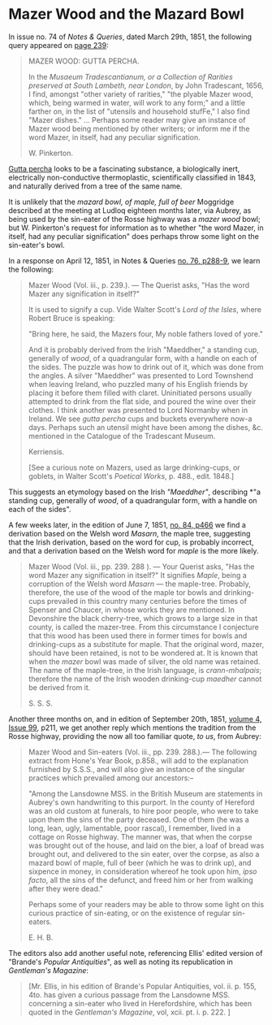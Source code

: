 # Mazer Wood and the Mazard Bowl

In issue no. 74 of *Notes & Queries*, dated March 29th, 1851, the following query appeared on [page 239](https://archive.org/details/notesqueriesmedi03note/page/239/mode/2up?q=mazer+wood):

> MAZER WOOD: GUTTA PERCHA.
>
> In the *Musaeum Tradescantianum, or a Collection of Rarities preserved at South Lambeth, near London*, by John Tradescant, 1656, I find, amongst "other variety of rarities," "the plyable Mazer wood, which, being warmed in water, will work to any form;" and a little farther on, in the list of "utensils and household stufFe," I also find "Mazer dishes."
> ...
> Perhaps some reader may give an instance of Mazer wood being mentioned by other writers; or inform me if the word Mazer, in itself, had any peculiar signification.
>
> W. Pinkerton.

[Gutta percha](https://en.wikipedia.org/wiki/Gutta-percha) looks to be a fascinating substance, a biologically inert, electrically non-conductive thermoplastic, scientifically classified in 1843, and naturally derived from a tree of the same name.

It is unlikely that the *mazard bowl, of maple, full of beer* Moggridge described at the meeting at Ludloq eighteen months later, via Aubrey, as being used by the sin-eater of the Rosse highway was a *mazer wood* bowl; but W. Pinkerton's request for information as to whether "the word Mazer, in itself, had any peculiar signification" does perhaps throw some light on the sin-eater's bowl.

In a response on April 12, 1851, in Notes & Queries [no. 76, p288-9](https://archive.org/details/notesqueriesmedi03note/page/288/mode/2up?q=mazer+wood), we learn the following:

> Mazer Wood (Vol. iii., p. 239.). — The Querist asks, "Has the word Mazer any signification in itself?"
>
> It is used to signify a cup. Vide Walter Scott's *Lord of the Isles*, where Robert Bruce is speaking:
>
> "Bring here, he said, the Mazers four, 
> My noble fathers loved of yore." 
>
> And it is probably derived from the Irish "Maeddher," a standing cup, generally of *wood*, of a quadrangular form, with a handle on each of the sides. The puzzle was how to drink out of it, which was done from the angles. A silver "Maeddher" was presented to Lord Townshend when leaving Ireland, who puzzled many of his English friends by placing it before them filled with claret. Uninitiated persons usually attempted to drink from the flat side, and poured the wine over their clothes. I think another was presented to Lord 
Normanby when in Ireland. We see *gutta percha* cups and buckets everywhere now-a days. Perhaps such an utensil might have been among the dishes, &c. mentioned in the Catalogue of the Tradescant Museum.
>
>Kerriensis.
>
> [See a curious note on Mazers, used as large drinking-cups, or goblets, in Walter Scott's *Poetical Works*, p. 488., edit. 1848.]

This suggests an etymology based on the Irish *"Maeddher"*, describing *"a standing cup, generally of *wood*, of a quadrangular form, with a handle on each of the sides".

A few weeks later, in the edition of June 7, 1851, [no. 84, p466](https://archive.org/details/notesqueriesmedi03note/page/466/mode/2up?q=mazer+wood) we find a derivation based on the Welsh word *Masarn*, the maple tree, suggesting that the Irish derivation, based on the word for cup, is probably incorrect, and that a derivation based on the Welsh word for *maple* is the more likely.

> Mazer Wood (Vol. iii., pp. 239. 288 ). — Your Querist asks, "Has the word Mazer any signification in itself?" It signifies *Maple*, being a corruption of the Welsh word *Masarn* — the maple-tree. Probably, therefore, the use of the wood of the maple tor bowls and drinking-cups prevailed in this country many centuries before the times of Spenser and Chaucer, in whose works they are mentioned. In Devonshire the black cherry-tree, which grows to a large size in that county, is called the mazer-tree. From this circumstance I conjecture that this wood has been used there in former times for bowls and drinking-cups as a substitute for maple. That the original word, mazer, should have been retained, is not to be wondered at. It is known that when the *mazer* bowl was made of silver, the old name was retained. The name of the maple-tree, in the Irish language, is *crann-mhalpais*; therefore the name of the Irish wooden drinking-cup *maedher* cannot be derived from it.
>
> S. S. S.

Another three months on, and in edition of September 20th, 1851, [volume 4, Issue 99](https://archive.org/details/sim_notes-and-queries_1851-09-20_4_99/page/210/mode/2up?q=%22sin-eating%22), p211, we get another reply which mentions the tradition from the Rosse highway, providing the now all too familiar quote, *to us*, from Aubrey:

> Mazer Wood and Sin-eaters (Vol. iii., pp. 239. 288.).— The following extract from Hone's Year Book, p.858., will add to the explanation furnished by S.S.S., and will also give an instance of the singular practices which prevailed among our ancestors:–
>
>"Among the Lansdowne MSS. in the British Museum are statements in Aubrey's own handwriting to this purport. In the county of Hereford was an old custom at funerals, to hire poor people, who were to take upon them the sins of the party deceased. One of them (he was a long, lean, ugly, lamentable, poor rascal), I remember, lived in a cottage on Rosse highway. The manner was, that when the corpse was brought out of the house, and laid on the bier, a loaf of bread was brought out, and delivered to the sin eater, over the corpse, as also a mazard bowl of maple, full of beer (which he was to drink up), and sixpence in money, in consideration whereof he took upon him, *ipso facto*, all the sins of the defunct, and freed him or her from walking after they were dead."
>
>Perhaps some of your readers may be able to throw some light on this curious practice of sin-eating, or on the existence of regular sin-eaters.
>
>E. H. B.

The editors also add another useful note, referencing Ellis' edited version of "Brande's *Popular Antiquities*", as well as noting its republication in *Gentleman's Magazine*:

> [Mr. Ellis, in his edition of Brande's Popular Antiquities, vol. ii. p. 155, 4to. has given a curious passage from the Lansdowne MSS. concerning a sin-eater who lived in Herefordshire, which has been quoted in the *Gentleman's Magazine*, vol, xcii. pt. i. p. 222. ]
